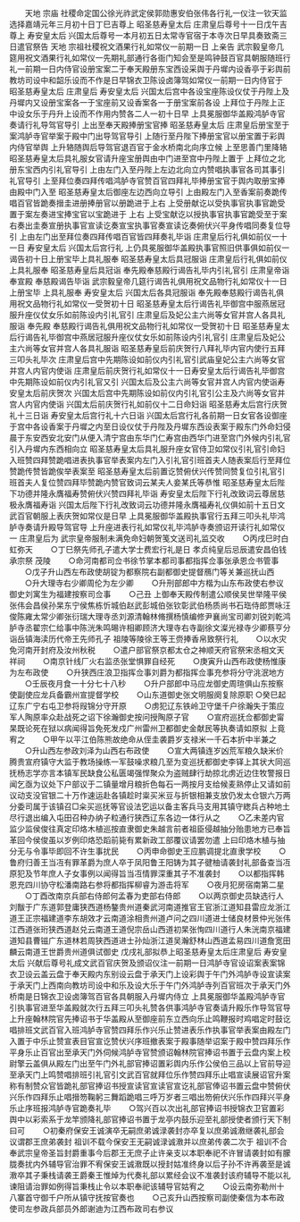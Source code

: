 <!-- { "loadSidebar": true } -->
　　天地  宗庙  社稷命定国公徐光祚武定侯郭勋惠安伯张伟各行礼一仪注一钦天监选择嘉靖元年三月初十日丁巳吉尊上  昭圣慈寿皇太后  庄肃皇后尊号十一日戊午吉尊上  寿安皇太后  兴国太后尊号一本月初五日太常寺官宿于本寺次日早具奏致斋三日遣官祭告  天地  宗祖社稷祝文酒果行礼如常仪一前期一日  上亲告  武宗毅皇帝几筵用祝文酒果行礼如常仪一先期礼部通行各衙门知会至是鸣钟鼓百官具朝服随班行礼一前期一日内侍官设册宝案二于奉天殿册东宝西设采舆于丹墀内设香亭于彩舆前教坊司设中和韶乐设而不作是日早锦衣卫陈设卤簿驾如常仪一前期一日内侍官于  昭圣慈寿皇太后  庄肃皇后  寿安皇太后  兴国太后宫中各设宝座陈设仪仗于丹陛上及丹墀内又设册宝案各一于宝座前又设香案各一于册宝案前各设  上拜位于丹陛上正中设女乐于丹升上设而不作用内赞各二人一初十日早  上具冕服御华盖殿鸿胪寺官奏请行礼导驾官导引  上出至奉天殿捧册宝官捧  昭圣慈寿皇太后  庄肃皇后册宝至于案鸿胪寺官举案于殿中门出导驾官导引  上随行至丹陛下捧册宝官以册宝置于彩舆内侍官举舆  上升辂随舆后导驾官退百官于金水桥南北向序立候  上至思善门里降辂  昭圣慈寿皇太后具礼服女官请升座宝册舆由中门进至宫中丹陛上置于  上拜位之北册东宝西内引礼官导引  上由左门入至丹陛上左边北向立内赞唱执事官各司其事引礼官导引  上至拜位奏四拜传唱鸿胪寺官赞百官四拜礼毕捧册宝官于舆内取册宝捧由殿中门入至  昭圣慈寿皇太后御座左边西向立导引  上由殿左门入至香案前奏跪传唱百官皆跪奏搢圭进册捧册官以册跪进于上右  上受册献讫以受执事官执事官跪受置于案左奏进宝捧宝官以宝跪进于  上右  上受宝献讫以授执事官执事官跪受至于案右奏出圭奏宣册执事官宣读讫奏宣宝执事官奏宣读讫奏俯伏兴平身传唱同奏复位导引  上由左门出至拜位奏四拜传唱百官皆四拜奏礼毕诣  庄肃皇后行礼俱如前仪一十一日  寿安皇太后  兴国太后宫行礼  上仍具冕服御华盖殿执事官照旧供事俱如前仪一谒告初十日上册宝毕上具礼服奉  昭圣慈寿皇太后具冠服诣  庄肃皇后行礼俱如前仪  上具礼服奉  昭圣慈寿皇后具冠诣  奉先殿奉慈殿行谒告礼毕内引礼官引  庄肃皇帝诣  奉宣殿  奉慈殿谒告毕诣  武宗毅皇帝几筵行谒告礼俱用祝文品物行礼如常仪十一日上册宝毕  上具礼服奉  寿安皇太后  兴国太后各具冠服诣  奉先殿奉慈殿行谒告礼俱用祝文品物行礼如常仪一受贺初十日  昭圣慈寿皇太后行谒告礼毕御宫中服燕居冠服升座仪仗女乐如前陈设内引礼官引  庄肃皇后及妃公主六尚等女官并宫人各具礼服诣  奉先殿  奉慈殿行谒告礼俱用祝文品物行礼如常仪一受贺初十日  昭圣慈寿皇太后行谒告礼毕御宫中燕居冠服升座仪仗女乐如前陈设内引礼官引  庄肃皇后及妃公主六尚等女官并宫人各具礼服诣  昭圣慈寿皇后前庆贺行八拜礼毕内官内使行五拜三叩头礼毕次  庄肃皇后宫中先期陈设如前仪内引礼官引武庙皇妃公主六尚等女官并宫人内官内使诣  庄肃皇后前庆贺行礼如常仪十一日寿安皇太后行谒告礼毕御宫中先期陈设如前仪内引礼官又引  兴国太后及公主六尚等女官并宫人内官内使诣寿安皇太后前庆贺次  兴国太后宫中先期陈设如前仪内引礼官引公主及六尚等女官并宫人内官内使诣  兴国太后前庆贺行礼如前仪十二日命妇诣  昭圣慈寿太后宫行庆贺礼十三日诣  寿安皇太后宫行礼十六日诣  兴国太后宫行礼各前期一日女官各设御座于宫中各设香案于丹墀之内至日设仪仗于丹陛及丹墀东西设表案于殿东门外命妇侵晨于东安西安北安门从便入清宁宫由东华门仁寿宫由西华门进至宫门外候内引礼官引入丹墀内东西相向立  昭圣慈寿皇太后具礼服升座女官侍卫如常仪引礼官引命妇入班赞四拜赞跪唱进表执事官举表案内左门入引礼官引班首夫人随表案后行至拜位赞跪传赞皆跪俟举表案至  昭圣慈寿皇太后前置讫赞俯伏兴传赞同赞复位引礼官引班首夫人复位赞四拜毕赞跪内赞官致词云某夫人妾某氏等恭惟  昭圣慈寿皇太后陛下功德并隆永膺福寿赞俯伏兴赞四拜礼毕诣  寿安皇太后陛下行礼改致词云尊居慈极永膺福寿诣  兴国太后陛下行礼改致词云功德并隆永膺福寿礼仪俱如前十五日文武百官朝服上表庆贺如常仪是日早  上具冕服御华盖殿执事官行五拜三叩头礼毕鸿胪寺奏请升殿导驾官导  上升座进表行礼如常仪礼毕鸿胪寺奏颁诏开读行礼如常仪一  庄肃皇后为  武宗皇帝服制未满免命妇朝贺笺文送司礼监交收
　　○丙戌巳时白虹弥天
　　○丁巳祭先师孔子遣大学士费宏行礼是日  孝贞纯皇后忌辰遣安昌伯钱承宗祭  茂陵
　　○命河南都司佥书徐节掌本都司事都指挥佥事张承恩佥书管事
　　○戊子升山西左布政使胡锭为都察院右副都御史提督鴈门等关兼巡抚山西
　　○升大理寺右少卿周伦为左少卿
　　○升刑部郎中方楷为山东布政使右参议御史刘寓生为福建按察司佥事
　　○己丑  上御奉天殿传制遣公顺侯吴世举隆平侯张伟会昌侯孙杲东宁侯焦栋忻城伯赵武彭城伯张钦彰武伯杨质尚书石珤侍郎贾咏汪俊陈雍太常少卿张衍瑞大理寺丞刘源清翰林脩撰杨慎编修尹襄尚宝司卿刘锐刘乾鸿胪寺丞翟宗仁给事中陈洸朱鸣晹许相卿顾济大理寺右寺副徐文澯光禄寺少卿蔡亨分诣岳镇海渎历代帝王先师孔子  祖陵等陵徐王等王赍捧香帛致祭行礼
　　○以水灾免河南开封府及汝州秋税
　　○遣户部官祭京都太仓之神顺天府官祭宋丞相文天祥祠
　　○南京针线厂火右监丞张堂惧罪自经死
　　○庚寅升山西布政使杨惟康为左布政使
　　○升狭西庄浪卫指挥佥事刘爵为都指挥佥事充参将分守洮泯地方
　　○壬辰夜月食一十分七十八秒
　　○升户部郎中马应龙御史周瑄俱山东按察使副使应龙兵备霸州宣提督学校
　　○山东道御史张文明服阕复除原职
○癸巳起辽东广宁右屯卫参将叚锦分守开原
　　○虏犯辽东铁岭卫守堡千户徐瀚失于策应军人陶原率众赴战死之诏下徐瀚御史按问授陶原子官
　　○宣府巡抚佥都御史甯杲既论死在狱以病闻得旨免死发戍广州雷州卫都御史金献民等执奏请如原拟  上竟宥之
　　○甲午以平江伯陈熊故绝命从侄圭袭爵岁支禄米一千石本折中半兼之
　　○升山西左参政刘泽为山西右布政使
　　○宣大两镇连岁凶荒军粮久缺米价腾贵宣府镇守大监于教场操练一军鼓噪求粮几至为变巡抚都御史李铎上其状大同巡抚杨志学亦言本镇军民缺食公私匮竭强悍聚众为盗贼肆行劫掠北虏近边住牧警报日闻乞亟为议处下户部议于二镇量增月粮折色每石一两按月支给候麦熟停止又请如前议动支没官银二十万作速运赴各镇趁时粜买米豆与折银相兼支放仍发太仓银六万两分委司属于该镇召□籴买巡抚等官设法穵运以备主客兵马支用其镇守緫兵占种地土尽行退出编入屯田召种办纳子粒通行狭西辽东各边一体行从之
　　○乙未差内官监少监侯俊往真定印烙木植巡按直隶御史朱越言前者祖臣侵越抽分贻患地方已奉旨革回今侯俊虽以岁例印烙恐蹈前毙有累新政工部覆议请罢勿遣  上曰印烙木植与抽分无与令事毕即回不许生事扰民
　　○丙申命御史王应鹏调提北直隶学校
　　○鲁府归善王当冱有罪革爵为庶人卒于凤阳鲁王阳铸为其子徤柚请袭封礼部备查当冱原犯及节年庶人子女事例以闻得旨当冱情罪深重其子不准袭封
　　○以都指挥韩恩充四川协守松潘南路右参将都指挥柳睿为游击将军
　　○夜月犯房宿南第二星
　　○丁酉改南京兵部右侍郎何孟春为吏部右侍郎
　　○以两京御史员缺选行人刘黻于广东道郭登庸狭西道杨鏊贵州道秦武河南道推官王官浙江道知县雷应龙浙江道王正宗福建道李东胡效才云南道涂相贵州道卢问之四川道进士储良材景仲光张伟江西道张珩狭西道赵兑云南道王道倪宗岳山西道初杲张恂四川道行人朱洸南京福建道知县曹镃广东道林若周狭西道进士孙灿浙江道吴瀚舒林山西道孟易四川道詹宽田麟云南道王世爵贵州道俱试御史  戊戌礼部拟恭上昭圣慈寿皇太后庄肃皇后  寿安皇太后  兴献后尊号礼成文武百官庆贺及颁诏仪注一前期一日鸿胪寺官设诏案表案锦衣卫设云盖云盘于奉天殿内东别设云盘于承天门上设彩舆于午门外鸿胪寺设宣读案于承天门上西南向教坊司设中和乐及设大乐于午门外鸿胪寺列百官班次于承天门外桥南是日锦衣卫设卤簿驾百官各具朝服入丹墀内侍立  上具冕服御华盖殿鸿胪寺官引执事官进至华盖殿就次行五拜三叩头礼赞各供事鸿胪寺官奏请升殿乐作导驾官导  上升座翰林院官先捧诏书于华盖殿从至御座前东立西向乐止鸣鞭报时鸡唱定时鼓讫唱排班文武百官入班鸿胪寺官赞四拜乐作兴乐止赞进表乐作执事官举表案由殿左门入置于中乐止赞宣表目官宣讫赞伏兴序班撤表案于殿事随举诏案于殿中赞四拜乐作平身乐止百官出至承天门外伺候鸿胪寺官赞颁诏翰林院官捧诏书置于云盘内案上校尉擎云盖俱从殿左门出至午门外礼部官捧诏置彩舆内乐作公侯伯三品以上官前导迎至承天门上鸣赞唱排班引礼官引文武百官就拜位乐作赞四拜乐止唱宣读展诏官升案称有制赞众官皆跪礼部官捧诏书授宣读官宣读官宣讫礼部官俸诏书置云盘中赞俯伏兴乐作四拜乐止唱搢笏鞠躬三舞蹈跪唱三呼万岁者三唱出笏俯伏兴乐作四拜兴平身乐止序班报鸿胪寺官跪奏礼毕
　　○驾兴百以次出礼部官捧诏书授锦衣卫官置彩舆中以彩索系于龙竿颁降礼部官捧诏书置于龙亭内鼓乐迎至礼部授使者颁行天下制曰可
　　○初秦府保安王诚演卒无嗣庶弟诚渌袭封亦卒复以庶弟诚漖继袭礼部会议谓郡王庶弟袭封  祖训不载今保安王无嗣诚渌诚漖并以庶弟传袭二次于  祖训不合奉武宗皇帝圣旨封爵重事今后郡王无庶子止许亲支以本职奉祀不许冒请袭封如有朦胧奏扰内外辅导官治罪不宥保安王诚漖既以授封姑准终身以后子孙不许再袭至是诚漖卒其子秉栈请袭王爵秦王惟焯为代奏礼部以累经会议不准袭封该府辅导不能以礼谏阻请治罪如例得旨秉栈止令以本职奉祀该辅导官姑宥之
　　○设云南弥勒州十八寨首守御千户所从镇守抚按官奏也
　　○己亥升山西按察司副使秦信为本布政使司左参政兵部员外郎谢迪为江西布政司右参议
